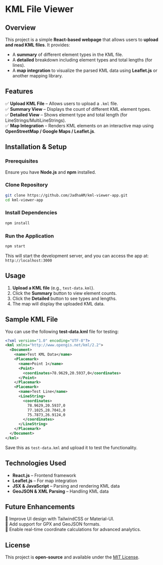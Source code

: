 # KML File Viewer

## Overview
This project is a simple **React-based webpage** that allows users to **upload and read KML files**. It provides:
- A **summary** of different element types in the KML file.
- A **detailed** breakdown including element types and total lengths (for lines).
- A **map integration** to visualize the parsed KML data using **Leaflet.js** or another mapping library.

## Features
✅ **Upload KML File** – Allows users to upload a `.kml` file.  
✅ **Summary View** – Displays the count of different KML element types.  
✅ **Detailed View** – Shows element type and total length (for LineStrings/MultiLineStrings).  
✅ **Map Integration** – Renders KML elements on an interactive map using **OpenStreetMap / Google Maps / Leaflet.js**.  

## Installation & Setup
### Prerequisites
Ensure you have **Node.js** and **npm** installed.

### Clone Repository
```bash
git clone https://github.com/JadhaAM/kml-viewer-app.git
cd kml-viewer-app
```

### Install Dependencies
```bash
npm install
```

### Run the Application
```bash
npm start
```

This will start the development server, and you can access the app at:  
`http://localhost:3000`

## Usage
1. **Upload a KML file** (e.g., `test-data.kml`).
2. Click the **Summary** button to view element counts.
3. Click the **Detailed** button to see types and lengths.
4. The map will display the uploaded KML data.

## Sample KML File
You can use the following **test-data.kml** file for testing:
```xml
<?xml version="1.0" encoding="UTF-8"?>
<kml xmlns="http://www.opengis.net/kml/2.2">
  <Document>
    <name>Test KML Data</name>
    <Placemark>
      <name>Point 1</name>
      <Point>
        <coordinates>78.9629,20.5937,0</coordinates>
      </Point>
    </Placemark>
    <Placemark>
      <name>Test Line</name>
      <LineString>
        <coordinates>
          78.9629,20.5937,0
          77.1025,28.7041,0
          75.7873,26.9124,0
        </coordinates>
      </LineString>
    </Placemark>
  </Document>
</kml>
```
Save this as `test-data.kml` and upload it to test the functionality.

## Technologies Used
- **React.js** – Frontend framework
- **Leaflet.js** – For map integration
- **JSX & JavaScript** – Parsing and rendering KML data
- **GeoJSON & XML Parsing** – Handling KML data

## Future Enhancements
🔹 Improve UI design with TailwindCSS or Material-UI.  
🔹 Add support for GPX and GeoJSON formats.  
🔹 Enable real-time coordinate calculations for advanced analytics.  

## License
This project is **open-source** and available under the [MIT License](LICENSE).



